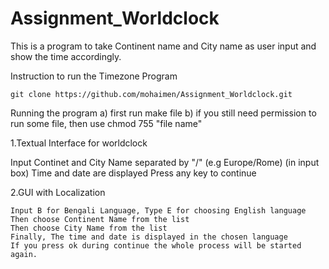 Assignment_Worldclock
=====================

This is a program to take Continent name and City name as user input and show the time accordingly.

Instruction to run the Timezone Program

    git clone https://github.com/mohaimen/Assignment_Worldclock.git
   
Running the program
    a) first run make file
    b) if you still need permission to run some file, then use chmod 755 "file name"

1.Textual Interface for worldclock

  Input Continet and City Name separated by "/" (e.g Europe/Rome) (in input box)
  Time and date are displayed
  Press any key to continue

2.GUI with Localization
    
    Input B for Bengali Language, Type E for choosing English language
    Then choose Continent Name from the list
    Then choose City Name from the list
    Finally, The time and date is displayed in the chosen language
    If you press ok during continue the whole process will be started again.
